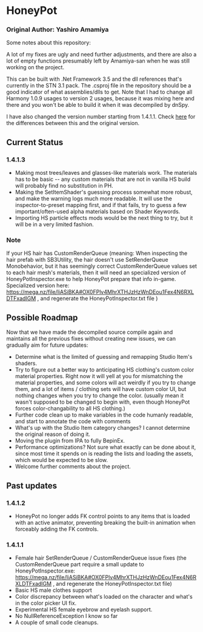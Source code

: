 # HoneyPot

### Original Author: Yashiro Amamiya

Some notes about this repository: 

A lot of my fixes are ugly and need further adjustments, and there are also a lot of empty functions presumably left by Amamiya-san when he was still working on the project. 

This can be built with .Net Framework 3.5 and the dll references that's currently in the STN 3.1 pack. The .csproj file in the repository should be a good indicator of what assemblies/dlls to get. Note that I had to change all Harmony 1.0.9 usages to version 2 usages, because it was mixing here and there and you won't be able to build it when it was decompiled by dnSpy. 

I have also changed the version number starting from 1.4.1.1. Check [here](#1411) for the differences between this and the original version. 

## Current Status

### 1.4.1.3
- Making most trees/leaves and glasses-like materials work. The materials has to be basic -- any custom materials that are not in vanilla HS build will probably find no substitution in PH. 
- Making the SetItemShader's guessing process somewhat more robust, and make the warning logs much more readable. It will use the inspector-to-preset mapping first, and if that fails, try to guess a few important/often-used alpha materials based on Shader Keywords. 
- Importing HS particle effects mods would be the next thing to try, but it will be in a very limited fashion.  

### Note
If your HS hair has CustomRenderQueue (meaning: When inspecting the hair prefab with SB3Utility, the hair doesn't use SetRenderQueue Monobehavior, but it has seemingly correct CustomRenderQueue values set to each hair mesh's materials, then it will need an specialized version of HoneyPotInspector.exe to help HoneyPot prepare that info in-game. Specialized version here: https://mega.nz/file/liASiBKA#OX0FPlv4MhrXTHJzHzWnDEou1Fex4N6RXLDTFxadIGM , and regenerate the HoneyPotInspector.txt file )

## Possible Roadmap
Now that we have made the decompiled source compile again and maintains all the previous fixes without creating new issues, we can gradually aim for future updates: 

- Determine what is the limited of guessing and remapping Studio Item's shaders. 
- Try to figure out a better way to anticipating HS clothing's custom color material properties. Right now it will yell at you for mismatching the material properties, and some colors will act weirdly if you try to change them, and a lot of items / clothing sets will have custom color UI, but nothing changes when you try to change the color. (usually mean it wasn't supposed to be changed to begin with, even though HoneyPot forces color-changability to all HS clothing.) 
- Further code clean up to make variables in the code humanly readable, and start to annotate the code with comments
- What's up with the Studio Item category changes? I cannot determine the original reason of doing it. 
- Moving the plugin from IPA to fully BepinEx. 
- Performance optimizations? Not sure what exactly can be done about it, since most time it spends on is reading the lists and loading the assets, which would be expected to be slow. 
- Welcome further comments about the project. 

## Past updates

### 1.4.1.2
- HoneyPot no longer adds FK control points to any items that is loaded with an active animator, preventing breaking the built-in animation when forceably adding the FK controls. 

### 1.4.1.1
- Female hair SetRenderQueue / CustomRenderQueue issue fixes (the CustomRenderQueue part require a small update to HoneyPotInspector.exe: https://mega.nz/file/liASiBKA#OX0FPlv4MhrXTHJzHzWnDEou1Fex4N6RXLDTFxadIGM , and regenerate the HoneyPotInspector.txt file)
- Basic HS male clothes support
- Color discrepancy between what's loaded on the character and what's in the color picker UI fix. 
- Experimental HS female eyebrow and eyelash support. 
- No NullReferenceException I know so far
- A couple of small code cleanups.
